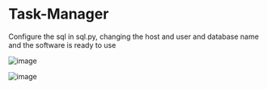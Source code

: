 # Task-Manager
Configure the sql in sql.py, changing the host and user and database name and the software is ready to use

![image](https://github.com/goodeny/Task-Manager/assets/32174827/11a2a99c-fdf3-4739-8b70-6e95fa177fc1)


![image](https://github.com/goodeny/Task-Manager/assets/32174827/b874891d-d6e1-4935-a5ea-e57163d613f4)



